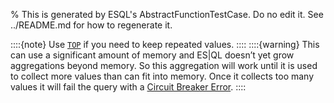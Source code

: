 % This is generated by ESQL's AbstractFunctionTestCase. Do no edit it. See ../README.md for how to regenerate it.

::::{note}
Use [`TOP`](/reference/query-languages/esql/functions-operators/aggregation-functions.md#esql-top) if you need to keep repeated values.
::::
::::{warning}
This can use a significant amount of memory and ES|QL doesn’t yet
grow aggregations beyond memory. So this aggregation will work until
it is used to collect more values than can fit into memory. Once it
collects too many values it will fail the query with
a [Circuit Breaker Error](docs-content://troubleshoot/elasticsearch/circuit-breaker-errors.md).
::::
